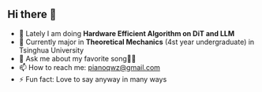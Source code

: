 ## Hi there 👋

- 🔭 Lately I am doing **Hardware Efficient Algorithm on DiT and LLM**
- 🌱 Currently major in  **Theoretical Mechanics** (4st year undergraduate) in Tsinghua University
- 💬 Ask me about my favorite song🎤🎼
- 📫 How to reach me: pianoqwz@gmail.com
- ⚡ Fun fact: Love to say anyway in many ways


<!--
**foreverpiano/foreverpiano** is a ✨ _special_ ✨ repository because its `README.md` (this file) appears on your GitHub profile.

Here are some ideas to get you started:

- 🔭 I’m currently working on ...
- 🌱 I’m currently learning ...
- 👯 I’m looking to collaborate on ...
- 🤔 I’m looking for help with ...
- 💬 Ask me about ...
- 📫 How to reach me: ...
- 😄 Pronouns: ...
- ⚡ Fun fact: ...
-->
